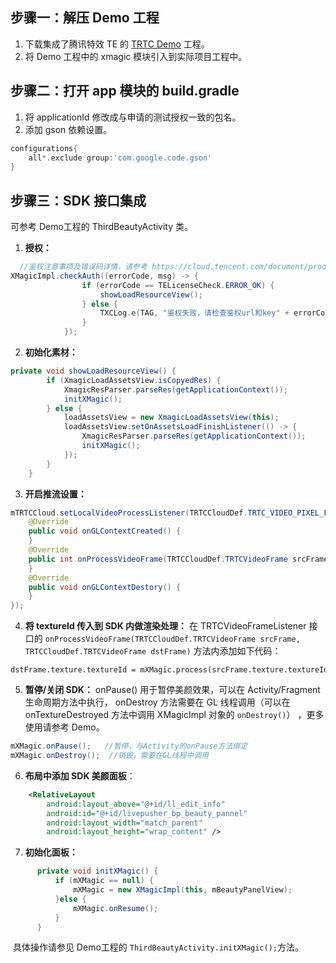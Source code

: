 [](id:step1)
## 步骤一：解压 Demo 工程

1. 下载集成了腾讯特效 TE 的 [TRTC Demo](https://mediacloud-76607.gzc.vod.tencent-cloud.com/TencentEffect/Android/2.4.1.113.vcube/TRTC-API-Example.zip) 工程。
2. 将 Demo ⼯程中的 xmagic 模块引⼊到实际项⽬⼯程中。

[](id:step2)

## 步骤二：打开 app 模块的 build.gradle
1. 将 applicationId 修改成与申请的测试授权⼀致的包名。
2. 添加 gson 依赖设置。
```groovy
configurations{
	all*.exclude group:'com.google.code.gson'
}
```

[](id:step3)
## 步骤三：SDK 接口集成
可参考 Demo⼯程的 ThirdBeautyActivity 类。
1. **授权：**
```java
  //鉴权注意事项及错误码详情，请参考 https://cloud.tencent.com/document/product/616/65891#.E6.AD.A5.E9.AA.A4.E4.B8.80.EF.BC.9A.E9.89.B4.E6.9D.83
XMagicImpl.checkAuth((errorCode, msg) -> {
                if (errorCode == TELicenseCheck.ERROR_OK) {
                    showLoadResourceView();
                } else {
                    TXCLog.e(TAG, "鉴权失败，请检查鉴权url和key" + errorCode + " " + msg);
                }
            });
```
2. **初始化素材：**
```java
private void showLoadResourceView() {
        if (XmagicLoadAssetsView.isCopyedRes) {
            XmagicResParser.parseRes(getApplicationContext());
            initXMagic();
        } else {
            loadAssetsView = new XmagicLoadAssetsView(this);
            loadAssetsView.setOnAssetsLoadFinishListener(() -> {
                XmagicResParser.parseRes(getApplicationContext());
                initXMagic();
            });
        }
    }
```
3. **开启推流设置：**
```java
mTRTCCloud.setLocalVideoProcessListener(TRTCCloudDef.TRTC_VIDEO_PIXEL_FORMAT_Texture_2D, TRTCCloudDef.TRTC_VIDEO_BUFFER_TYPE_TEXTURE, new TRTCCloudListener.TRTCVideoFrameListener() {
    @Override
    public void onGLContextCreated() {
    }
    @Override
    public int onProcessVideoFrame(TRTCCloudDef.TRTCVideoFrame srcFrame, TRTCCloudDef.TRTCVideoFrame dstFrame) {
    }
    @Override
    public void onGLContextDestory() {
    }
});
```
4. **将 textureId 传入到 SDK 内做渲染处理：**
在 TRTCVideoFrameListener 接口的 `onProcessVideoFrame(TRTCCloudDef.TRTCVideoFrame srcFrame, TRTCCloudDef.TRTCVideoFrame dstFrame)` 方法内添加如下代码： 
```
dstFrame.texture.textureId = mXMagic.process(srcFrame.texture.textureId, srcFrame.width, srcFrame.height);
```
5. **暂停/关闭 SDK：**
onPause() 用于暂停美颜效果，可以在 Activity/Fragment 生命周期方法中执行， onDestroy 方法需要在 GL 线程调用（可以在 onTextureDestroyed 方法中调用 XMagicImpl 对象的 `onDestroy()`） ，更多使用请参考 Demo。
```java
mXMagic.onPause();   //暂停，与Activity的onPause方法绑定
mXMagic.onDestroy();  //销毁，需要在GL线程中调用
```
6. **布局中添加 SDK 美颜面板**：
```xml
    <RelativeLayout
        android:layout_above="@+id/ll_edit_info"
        android:id="@+id/livepusher_bp_beauty_pannel"
        android:layout_width="match_parent"
        android:layout_height="wrap_content" />
```
7. **初始化面板：**
```java
      private void initXMagic() {
          if (mXMagic == null) {
              mXMagic = new XMagicImpl(this, mBeautyPanelView);
          }else {
              mXMagic.onResume();
          }
      }
```

​    具体操作请参见 Demo⼯程的 `ThirdBeautyActivity.initXMagic();`⽅法。


